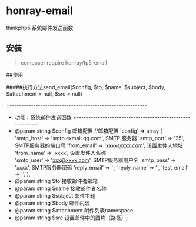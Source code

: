 # honray-email
thinkphp5 系统邮件发送函数

## 安装


> composer require honray/tp5-email


##使用



#####执行方法send_email($config, $to, $name, $subject, $body, $attachment = null, $src = null)


+----------------------------------------------------------
 * 功能：系统邮件发送函数
+----------------------------------------------------------
 * @param string $config        邮箱配置
    //邮箱配置
    'config' => array ( 
        'smtp_host' => 'smtp.exmail.qq.com', SMTP 服务器
        'smtp_port' => '25',                 SMTP服务器的端口号
        'from_email' => 'xxxx@xxx.com',      设置发件人地址   
        'from_name' => 'xxxx',               设置发件人名称    
        'smtp_user' => 'xxx@xxxx.com',       SMTP服务器用户名
        'smtp_pass' => 'xxxx',               SMTP服务器密码
        'reply_email' => '', 
        'reply_name' => '', 
        'test_email' => '', 
    ),
 * @param string $to            接收邮件者邮箱
 * @param string $name          接收邮件者名称
 * @param string $subject       邮件主题
 * @param string $body          邮件内容
 * @param string $attachment 附件列表namespace
 * @param string $src 设置邮件中的图片（路径）;